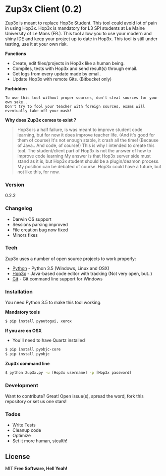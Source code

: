 # Zup3x Client (0.2)

Zup3x is meant to replace Hop3x Student. This tool could avoid lot of pain in using Hop3x.
Hop3x is mandatory for L3 SPI students at Le Maine University of Le Mans (FR.). This tool allow you to
use your modern and shiny IDE and keep your project up to date in Hop3x.
This tool is still under testing, use it at your own risk.

**Functions**
  - Create, edit files/projects in Hop3x like a human being.
  - Compiles, tests with Hop3x and send result(s) through email.
  - Get logs from every update made by email.
  - Update Hop3x with remote Gits. (Bitbucket only)

**Forbidden**

    To use this tool without proper sources, don't steal sources for your own sake..
    Don't try to fool your teacher with foreign sources, exams will eventually take off your mask!

**Why does Zup3x comes to exist ?**

> Hop3x is a half failure, is was meant to improve student
> code learning, but for now it does improve teacher life. (And it's good for them of course)
> It's not enough stable, it crash all the time! (Because of Java.. And code, of course!)
> This is why I intended to create this tool.
> The student/client part of Hop3x is not the answer of how to improve code learning
> My answer is that Hop3x server side must stand as it is, but Hop3x student should be a plugin/deamon process.
> My position can be debated of course.
> Hop3x could have a future, but not like this, for now.

### Version
0.2.2

### Changelog
- Darwin OS support
- Sessions parsing improved
- File creation bug now fixed
- Minors fixes

### Tech

Zup3x uses a number of open source projects to work properly:

* [Python] - Python 3.5 (Windows, Linux and OSX)
* [Hop3x] - Java-based code editor with tracking (Not very open, but..)
* [Git] - Git command line support for Windows

### Installation

You need Python 3.5 to make this tool working:

**Mandatory tools**
```sh
$ pip install pyautogui, xerox
```

**If you are on OSX**
- You'll need to have Quartz installed
```sh
$ pip install pyobjc-core
$ pip install pyobjc
```
**Zup3x command line**
```sh
$ python Zup3x.py -u [Hop3x username] -p [Hop3x password]
```

### Development

Want to contribute? Great!
Open issue(s), spread the word, fork this repository or set us one stars!

### Todos

 - Write Tests
 - Cleanup code
 - Optimize
 - Set it more human, stealth!

License
----

MIT
**Free Software, Hell Yeah!**

[//]: # 


   [Hop3x]: <http://hop3x.univ-lemans.fr/>
   [Python]: <https://www.python.org/>
   [Git]: <https://git-scm.com/download/win>
